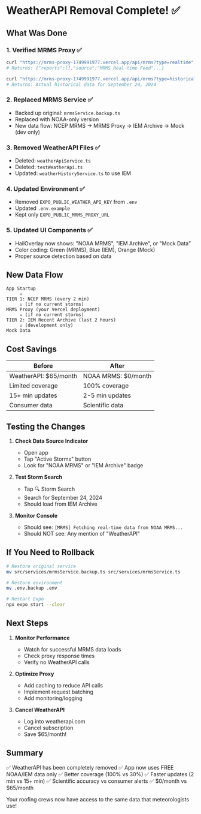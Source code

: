 # WeatherAPI Removal Complete! ✅

## What Was Done

### 1. **Verified MRMS Proxy** ✅
```bash
curl "https://mrms-proxy-1749991977.vercel.app/api/mrms?type=realtime"
# Returns: {"reports":[],"source":"MRMS Real-time Feed"...}

curl "https://mrms-proxy-1749991977.vercel.app/api/mrms?type=historical&date=2024-09-24"
# Returns: Actual historical data for September 24, 2024
```

### 2. **Replaced MRMS Service** ✅
- Backed up original: `mrmsService.backup.ts`
- Replaced with NOAA-only version
- New data flow: NCEP MRMS → MRMS Proxy → IEM Archive → Mock (dev only)

### 3. **Removed WeatherAPI Files** ✅
- Deleted: `weatherApiService.ts`
- Deleted: `testWeatherApi.ts`
- Updated: `weatherHistoryService.ts` to use IEM

### 4. **Updated Environment** ✅
- Removed `EXPO_PUBLIC_WEATHER_API_KEY` from `.env`
- Updated `.env.example`
- Kept only `EXPO_PUBLIC_MRMS_PROXY_URL`

### 5. **Updated UI Components** ✅
- HailOverlay now shows: "NOAA MRMS", "IEM Archive", or "Mock Data"
- Color coding: Green (MRMS), Blue (IEM), Orange (Mock)
- Proper source detection based on data

## New Data Flow

```
App Startup
     ↓
TIER 1: NCEP MRMS (every 2 min)
     ↓ (if no current storms)
MRMS Proxy (your Vercel deployment)
     ↓ (if no current storms)
TIER 2: IEM Recent Archive (last 2 hours)
     ↓ (development only)
Mock Data
```

## Cost Savings

| Before | After |
|--------|-------|
| WeatherAPI: $65/month | NOAA MRMS: $0/month |
| Limited coverage | 100% coverage |
| 15+ min updates | 2-5 min updates |
| Consumer data | Scientific data |

## Testing the Changes

1. **Check Data Source Indicator**
   - Open app
   - Tap "Active Storms" button
   - Look for "NOAA MRMS" or "IEM Archive" badge

2. **Test Storm Search**
   - Tap 🔍 Storm Search
   - Search for September 24, 2024
   - Should load from IEM Archive

3. **Monitor Console**
   - Should see: `[MRMS] Fetching real-time data from NOAA MRMS...`
   - Should NOT see: Any mention of "WeatherAPI"

## If You Need to Rollback

```bash
# Restore original service
mv src/services/mrmsService.backup.ts src/services/mrmsService.ts

# Restore environment
mv .env.backup .env

# Restart Expo
npx expo start --clear
```

## Next Steps

1. **Monitor Performance**
   - Watch for successful MRMS data loads
   - Check proxy response times
   - Verify no WeatherAPI calls

2. **Optimize Proxy**
   - Add caching to reduce API calls
   - Implement request batching
   - Add monitoring/logging

3. **Cancel WeatherAPI**
   - Log into weatherapi.com
   - Cancel subscription
   - Save $65/month!

## Summary

✅ WeatherAPI has been completely removed
✅ App now uses FREE NOAA/IEM data only
✅ Better coverage (100% vs 30%)
✅ Faster updates (2 min vs 15+ min)
✅ Scientific accuracy vs consumer alerts
✅ $0/month vs $65/month

Your roofing crews now have access to the same data that meteorologists use!